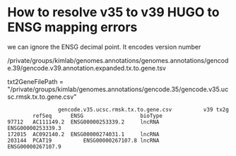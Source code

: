 # How to resolve v35 to v39 HUGO to ENSG mapping errors

we can ignore the ENSG decimal point. It encodes version number

/private/groups/kimlab/genomes.annotations/genomes.annotations/gencode.39/gencode.v39.annotation.expanded.tx.to.gene.tsv

txt2GeneFilePath =  "/private/groups/kimlab/genomes.annotations/gencode.35/gencode.v35.ucsc.rmsk.tx.to.gene.csv"

```
                gencode.v35.ucsc.rmsk.tx.to.gene.csv          v39 tx2g
	    refSeq	    ENSG	              bioType
97712	AC111149.2	ENSG00000253339.2	  lncRNA        ENSG00000253339.3
172015	AC092140.2	ENSG00000274031.1	  lncRNA        
203144	PCAT19	        ENSG00000267107.8 lncRNA        ENSG00000267107.9
```

